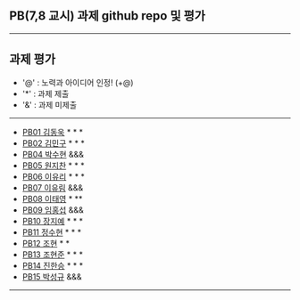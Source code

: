 ## PB(7,8 교시) 과제 github repo 및 평가

---
## 과제 평가
- '@' : 노력과 아이디어 인정! (+@)
- '*' : 과제 제출 
- '&' : 과제 미제출 
---
- [PB01	김동욱](https://github.com/kkdw428/PB01A) * * *
- [PB02	김민구](http://github.com/alsrn36533/PB02) * * *
- [PB04	박수현]() &&&
- [PB05	원지찬](https://github.com/dnjswlcks67/pb05) * * *
- [PB06	이유리](https://github.com/ur020202/pb06) * * *
- [PB07	이유림]() &&&
- [PB08	이태영](http://github.com/youngman2914/pb08) * **
- [PB09	임홍섭]() &&&
- [PB10	장지예](https://github.com/jangjiye20/pb10b) * * *
- [PB11	정수현](https://github.com/jungsh210/PB11) * * *
- [PB12	 조현](https://github.com/gaeuleee/Pb12/) * *
- [PB13	조현준](https://github.com/karosu12/pb13b) * * *
- [PB14	진한승](https://github.com/imseung2/pb14-) * * *
- [PB15	박성규]() &&&
---
